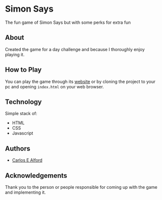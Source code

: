# Simon Says

The fun game of Simon Says but with some perks for extra fun

## About

Created the game for a day challenge and because I thoroughly enjoy playing it.

## How to Play

You can play the game through its [website](https://carloseam.github.io/simon-says) or 
by cloning the project to your pc and opening `index.html` on your web browser.

## Technology

Simple stack of:
- HTML
- CSS
- Javascript

## Authors

- [Carlos E Alford](https://carlosealford.com)

## Acknowledgements

Thank you to the person or people responsible for coming up with the game and implementing it.
